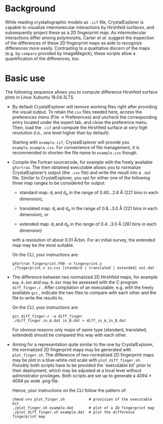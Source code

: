 

# Background

While reading crystallographic models as `.cif` file,
CrystalExplorer is capable to visualize intermolecular interactions
by Hirshfeld surfaces, and subsequently project these as a 2D
fingerprint map.  As intermolecular interactions differ among
polymorphs, Carter *et al.* suggest the inspection of the
differences of these 2D fingerprint maps as aide to recognize
differences more easily.  Contrasting to a qualitative discern of
the maps (e.g. by `compare` provided by ImageMagick), these scripts
allow a quantification of the differences, too.


# Basic use

The following sequence allows you to compute difference Hirshfeld
surface plots in Linux Xubuntu 18.04.3LTS.

-   By default CrystalExplorer will remove working files right after
    providing the visual output. To retain the `csx` files needed
    here, access the preferences menu (File -> Preferences) and
    uncheck the corresponding entry located under the expert tab, and
    close the preference menu. Then, load the `.cif` and compute the
    Hirshfeld surface at *very high* resolution (i.e., one level
    higher than by default).
    
    Starting with `example.cif`, CrystalExplorer will provide you
    `example_example.csx`.  For convenience of file management, it is
    recommended to shorten the file name to `example.csx` though.

-   Compile the Fortran sourcecode, for example with the freely
    available `gfortran`. The then obtained executable allows you to
    normalize CrystalExplorer’s output (the `.csx` file) and write the
    result into a `.dat` file. Similar to CrystalExplorer, you opt for
    either one of the following three map ranges to be considered for
    output:
    
    -   standard map: d<sub>i</sub> and d<sub>e</sub> in the range of 0.40&#x2026;2.6 &Aring;
        (221 bins in each dimension),
    
    -   translated map: d<sub>i</sub> and d<sub>e</sub> in the range of 0.8&#x2026;3.0 &Aring;
        (221 bins in each dimension), or
    
    -   extended map: d<sub>i</sub> and d<sub>e</sub> in the range of 0.4&#x2026;3.0 &Aring;
        (261 bins in each dimension)
    
    with a resolution of about 0.01 &Aring;/bin. For an initial survey,
    the extended map may be the most suitable.
    
    On the CLI, your instructions are:
    
        gfortran fingerprint.F90 -o fingerprint.x
        ./fingerprint.x in.cxs [standard | translated | extended] out.dat

-   The difference between two normalized 2D Hirshfeld maps, for
    example `map_A.dat` and `map_B.dat` may be assessed with the C
    program `diff_finger.c` . After compilation of an executable,
    e.g. with the freely available `gcc` , indicate the two files to
    compare with each other and the file to write the results to.
    
    On the CLI, your instructions are:
    
        gcc diff_finger.c -o diff_finger
        ./diff_finger in_A.dat in_B.dat > diff_in_A_in_B.dat
    
    For obvious reasons only maps of same type (standard, translated,
    extended) should be compared this way with each other.

-   Aiming for a representation quite similar to the one by
    CrystalExplorer, the normalized 2D fingerprint maps may be
    generated with `plot_finger.sh`.  The difference of two normalized
    2D fingerprint maps may be plot in a blue-white-red scale with
    `plot_diff_finger.sh`.  *Possibly* both scripts have to be
    provided the 'executable bit' prior to their deployment, which may
    be adjusted at a local level without administrator privileges.
    Both scripts are set up to generate a 4094 &times; 4094 px wide
    .png file.
    
    Hence, your instructions on the CLI follow the pattern of:
    
        chmod u+x plot_finger.sh           # provision of the executable bit
        ./plot_finger.sh example.dat       # plot of a 2D fingerprint map
        ./plot_diff_finger.sh example.dat  # plot the difference fingerprint map


